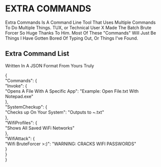 # EXTRA COMMANDS

 Extra Commands Is A Command Line Tool That Uses Multiple Commands To Do Multiple Things.
 TUX, or Technical User X Made The Batch Brute Forcer So Huge Thanks To Him.
 Most Of These "Commands" Will Just Be Things I Have Gotten Bored Of Typing Out, Or Things I've Found.

## Extra Command List
Written In A JSON Format From Yours Truly

{  
    "Commands": {  
            "Invoke": {  
                "Opens A File With A Specific App": "Example: Open File.txt With Notepad.exe"  
            },  
            "SystemCheckup": {  
                "Checks up On Your System": "Outputs to ~.txt"  
            },  
            "WifiProfiles": {  
                "Shows All Saved WiFi Networks"  
            },  
            "WifiAttack": {  
                "Wifi BruteForcer >:)": "WARNING: CRACKS WIFI PASSWORDS"  
            }  
        }  
}  
